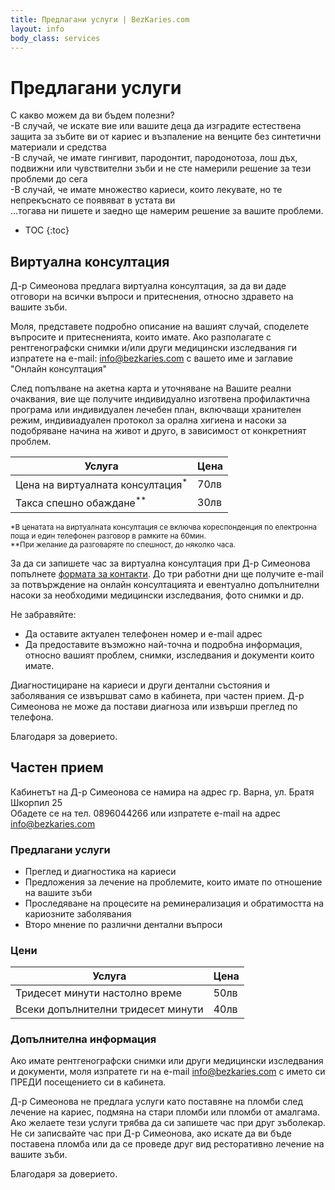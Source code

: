 ```yaml
---
title: Предлагани услуги | BezKaries.com
layout: info
body_class: services
---
```


# Предлагани услуги

С какво можем да ви бъдем полезни?<br />
-В случай, че искате вие или вашите деца да изградите естествена защита за зъбите ви от кариес и възпаление на венците без синтетични материали и средства<br />
-В случай, че имате гингивит, пародонтит, пародонотоза, лош дъх, подвижни или чувствителни зъби и не сте намерили решение за тези проблеми до сега<br />
-В случай, че имате множество кариеси, които лекувате, но те непрекъснато се появяват в устата ви<br /> 
...тогава ни пишете и заедно ще намерим решение за вашите проблеми. <br />

* TOC
{:toc}


## Виртуална консултация

Д-р Симеонова предлага виртуална консултация, за да ви даде отговори на всички въпроси и притеснения, относно здравето на вашите зъби.

Моля, представете подробно описание на вашият случай, споделете въпросите и притесненията, които имате. Ако разполагате с рентгенографски снимки и/или други медицински изследвания ги изпратете на e-mail: [info@bezkaries.com][email] с вашето име и заглавие "Онлайн консултация"

След попълване на акетна карта и уточняване на Вашите реални очаквания, вие ще получите индивидуално изготвена профилактична програма или индивидуален лечебен план, включващи хранителен режим, индивиадуален протокол за орална хигиена и насоки за подобряване начина на живот и друго, в зависимост от конкретният проблем.


Услугa | Цена
-----------|-----------|
Цена на виртуалната консултация<sup>*</sup> | 70лв
Такса спешно обаждане<sup>**</sup> | 30лв

<span style="font-size: smaller;">*В ценатата на виртуалната консултация се включва кореспонденция по електронна поща и един телефонен разговор в рамките на 60мин. </span><br />
<span style="font-size: smaller;">**При желание да разговаряте по спешност, до няколко часа.</span>


За да си запишете час за виртуална консултация при Д-р Симеонова попълнете [формата за контакти][contact]. До три работни дни ще получите e-mail за потвърждение на онлайн консултацията и евентуално допълнителни насоки за необходими медицински изследвания, фото снимки и др.

Не забравяйте:

- Да оставите актуален телефонен номер и e-mail адрес
- Да предоставите възможно най-точна и подробна информация, относно вашият проблем, снимки, изследвания и документи които имате.


Диагностициране на кариеси и други дентални състояния и заболявания се извършват само в кабинета, при частен прием. Д-р Симеонова не може да постави диагноза или извърши преглед по телефона.

Благодаря за доверието.


## Частен прием

Кабинетът на Д-р Симеонова се намира на адрес гр. Варна, ул. Братя Шкорпил 25<br />
Обадете се на тел. 0896044266 или изпратете e-mail на адрес [info@bezkaries.com][email]

### Предлагани услуги

- Преглед и диагностика на кариеси
- Предложения за лечение на проблемите, които имате по отношение на вашите зъби
- Проследяване на процесите на реминерализация и обратимостта на кариозните заболявания
- Второ мнение по различни дентални въпроси


### Цени

Услуга | Цена
-----------|-----------|
Тридесет минути настолно време | 50лв
Всеки допълнителни тридесет минути | 40лв


### Допълнителна информация

Ако имате рентгенографски снимки или други медицински изследвания и документи, моля изпратете ги на e-mail [info@bezkaries.com][email] с името си ПРЕДИ посещението си в кабинета.

Д-р Симеонова не предлага услуги като поставяне на пломби след лечение на кариес, подмяна на стари пломби или пломби от амалгама. Ако желаете тези услуги трябва да си запишете час при друг зъболекар. 
Не си записвайте час при Д-р Симеонова, ако искате да ви бъде поставена пломба или да се проведе друг вид ресторативно лечение на вашите зъби.

Благодаря за доверието.


[email]: mailto:info@bezkaries.com
[contact]: /contact/